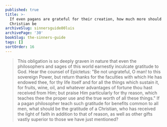 ```yaml
---
published: true
title: >-
  If even pagans are grateful for their creation, how much more should a
  Christian be
archiveSlug: sinnersguide00luis
archivePage: '30'
bookSlug: the-sinners-guide
tags: []
sortOrder: 16
---
```


> This obligation is so deeply graven in nature that even the philosophers and sages of this world earnestly inculcate gratitude to God. Hear the counsel of Epictetus: "Be not ungrateful, O man! to this sovereign Power, but return thanks for the faculties with which He has endowed thee, for thy life itself and for all the things which sustain it, for fruits, wine, oil, and whatever advantages of fortune thou hast received from Him; but praise Him particularly for thy reason, which teaches thee the proper use and the true worth of all these things." If a pagan philosopher teach such gratitude for benefits common to all men, what should be the gratitude of a Christian, who has received the light of faith in addition to that of reason, as well as other gifts vastly superior to those we have just mentioned?
